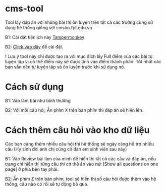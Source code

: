 # cms-tool
Tool lấy đáp án với những bài thi ôn luyện trên tất cả các trường cùng sử dụng hệ thống giống với cmshn.fpt.edu.vn

B1: Cài đặt tiện ích này [Tampermonkey](https://chrome.google.com/webstore/detail/tampermonkey/dhdgffkkebhmkfjojejmpbldmpobfkfo?hl=vi)

B2: [Click vào dây](https://github.com/nguyenvancaokyfpt/cms-tool/blob/main/script.user.js) để cài đặt.

! Lưu ý tool này chỉ được tạo ra với mục đích lấy Full điểm của các bài tự luyện tập vì có thế điểm này sẽ được tính vào điểm thành phần. Tốt nhất các bạn vẫn nên tự luyện tập và ôn luyện trước khi sử dụng nó.

# Cách sử dụng

B1: Vào làm bài như bình thường

B2: Với mỗi câu hỏi, Ấn phím X trên bàn phím thì đáp án sẽ hiện lên.

# Cách thêm câu hỏi vào kho dữ liệu

Các bạn càng thêm nhiều câu hỏi thì hệ thống sẽ ngày càng hỗ trợ nhiều câu (Hy sinh đời anh chị củng cố đàn em sinh viên sau này)

B1: Vào Review bài làm của mình để hiển thị tất cả các câu và đáp án, nếu trang chỉ hiển thị từng câu thì có thể ấn vào nút [Show all questions on one page] ở phía bên tay phải.

B2: Ấn phím Z trên bàn phím, tool sẽ hiển thị số câu hỏi được thêm vào hệ thống, câu nào có rồi sẽ tự động bỏ qua.
